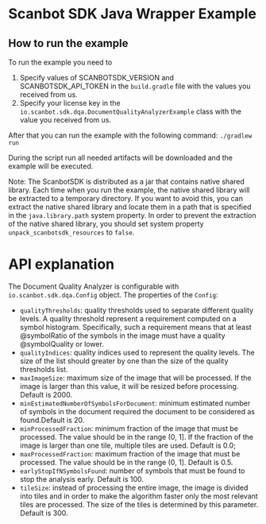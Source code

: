 # Scanbot SDK Java Wrapper Example

## How to run the example

To run the example you need to

1. Specify values of SCANBOTSDK_VERSION and SCANBOTSDK_API_TOKEN in the `build.gradle` file with the values you received
   from us.
2. Specify your license key in the `io.scanbot.sdk.dqa.DocumentQualityAnalyzerExample` class with the value you received
   from us.

After that you can run the example with the following command:
`./gradlew run`

During the script run all needed artifacts will be downloaded and the example will be executed.

Note: The ScanbotSDK is distributed as a jar that contains native shared library. Each time when you run the example,
the native shared library will be extracted to a temporary directory.
If you want to avoid this, you can extract the native shared library and locate them in a path that is specified in
the `java.library.path` system property. In order to prevent the extraction of the native shared library, you should set
system property `unpack_scanbotsdk_resources` to `false`.

# API explanation

The Document Quality Analyzer is configurable with `io.scanbot.sdk.dqa.Config` object. The properties of the `Config`:

* `qualityThresholds`: quality thresholds used to separate different quality levels. A quality threshold represent a
  requirement computed on a symbol histogram. Specifically, such a requirement means that at least @symbolRatio of the
  symbols in the image must have a quality @symbolQuality or lower.
* `qualityIndices`: quality indices used to represent the quality levels. The size of the list should greater by one
  than the size of the quality thresholds list.
* `maxImageSize`: maximum size of the image that will be processed. If the image is larger than this value, it will be
  resized before processing. Default is 2000.
* `minEstimatedNumberOfSymbolsForDocument`: minimum estimated number of symbols in the document required the document to
  be considered as found.Default is 20.
* `minProcessedFraction`: minimum fraction of the image that must be processed. The value should be in the range (0, 1].
  If the fraction of the image is larger than one tile, multiple tiles are used. Default is 0.0;
* `maxProcessedFraction`: maximum fraction of the image that must be processed. The value should be in the range (0, 1]. Default is 0.5.
* `earlyStopIfNSymbolsFound`: number of symbols that must be found to stop the analysis early. Default is 100.
* `tileSize`: instead of processing the entire image, the image is divided into tiles and in order to make the algorithm
  faster only the most relevant tiles are processed. The size of the tiles is determined by this parameter. Default is 300.